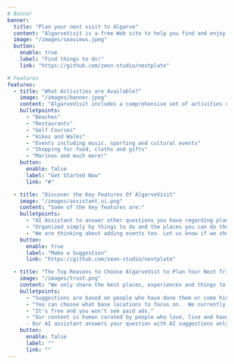 ```yaml
---
# Banner
banner:
  title: "Plan your next visit to Algarve"
  content: "AlgarveVisit is a free Web site to help you find and enjoy the best that Algarve has to offer."
  image: "/images/seaviews.jpeg"
  button:
    enable: true
    label: "Find things to do!"
    link: "https://github.com/zeon-studio/nextplate"

# Features
features:
  - title: "What Activities are Available?"
    image: "/images/banner.jpeg"
    content: "AlgarveVisit includes a comprehensive set of activities curated by people who love and have experienced Algarve.  Things to to are described so that everything you need to know about experiencing an activities is available in your prefered locations."
    bulletpoints:
      - "Beaches"
      - "Restaurants"
      - "Golf Courses"
      - "Hikes and Walks"
      - "Events including music, sporting and cultural events"
      - "Shopping for food, cloths and gifts"
      - "Marinas and much more!"
    button:
      enable: false
      label: "Get Started Now"
      link: "#"

  - title: "Discover the Key Features Of AlgarveVisit"
    image: "/images/assistant_ui.png"
    content: "Some of the key features are:"
    bulletpoints:
      - "AI Assistant to answer other questions you have regarding planning your trip to the Algarve."
      - "Organized simply by things to do and the places you can do them at."
      - "We are thinking about adding events too. Let us know if we should or if you would like to see something else."
    button:
      enable: true
      label: "Make a Suggestion"
      link: "https://github.com/zeon-studio/nextplate"

  - title: "The Top Reasons to Choose AlgarveVist to Plan Your Next Trip"
    image: "/images/trust.png"
    content: "We only share the best places, experiences and things to do."
    bulletpoints:
      - "Suggestions are based on people who have done them or come highly recommended from people we trust."
      - "You can choose what base locations to focus on.  We currently only support Carvoeiro and plan on adding more locations soon.  Let us know which one you would like us to add next."
      - "It's free and you won't see paid ads."
      - "Our content is human curated by people who love, live and have visited Algarve Portugal.  
      - Our AI assistant answers your question with AI suggestions only if we couldn't find a human curated suggestion to your area of interest."
    button:
      enable: false
      label: ""
      link: ""
---
```

